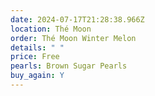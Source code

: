 ```yaml
---
date: 2024-07-17T21:28:38.966Z
location: Thé Moon
order: Thé Moon Winter Melon
details: " "
price: Free
pearls: Brown Sugar Pearls
buy_again: Y
---
```

